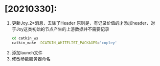 # [20210330]:
1. 更新Joy_2*消息，去除了Header
    原则是，有记录价值的才添加header，对于Joy这类初始的节点产生的上游数据并不需要记录
    ```bash
    cd catkin_ws
    catkin_make -DCATKIN_WHITELIST_PACKAGES='copley'
    ```
2. 添加launch文件
3. 修改参数服务器命名